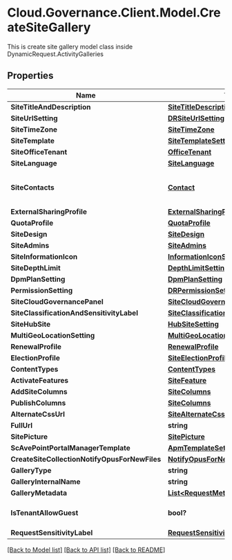 # Cloud.Governance.Client.Model.CreateSiteGallery
This is create site gallery model class inside DynamicRequest.ActivityGalleries
## Properties

Name | Type | Description | Notes
------------ | ------------- | ------------- | -------------
**SiteTitleAndDescription** | [**SiteTitleDescription**](SiteTitleDescription.md) |  | [optional] 
**SiteUrlSetting** | [**DRSiteUrlSetting**](DRSiteUrlSetting.md) |  | [optional] 
**SiteTimeZone** | [**SiteTimeZone**](SiteTimeZone.md) |  | [optional] 
**SiteTemplate** | [**SiteTemplateSetting**](SiteTemplateSetting.md) |  | [optional] 
**SiteOfficeTenant** | [**OfficeTenant**](OfficeTenant.md) |  | [optional] 
**SiteLanguage** | [**SiteLanguage**](SiteLanguage.md) |  | [optional] 
**SiteContacts** | [**Contact**](Contact.md) | Activity model for primary contact,secondary contact | [optional] 
**ExternalSharingProfile** | [**ExternalSharingProfile**](ExternalSharingProfile.md) |  | [optional] 
**QuotaProfile** | [**QuotaProfile**](QuotaProfile.md) |  | [optional] 
**SiteDesign** | [**SiteDesign**](SiteDesign.md) |  | [optional] 
**SiteAdmins** | [**SiteAdmins**](SiteAdmins.md) |  | [optional] 
**SiteInformationIcon** | [**InformationIconSetting**](InformationIconSetting.md) |  | [optional] 
**SiteDepthLimit** | [**DepthLimitSetting**](DepthLimitSetting.md) |  | [optional] 
**DpmPlanSetting** | [**DpmPlanSetting**](DpmPlanSetting.md) |  | [optional] 
**PermissionSetting** | [**DRPermissionSetting**](DRPermissionSetting.md) |  | [optional] 
**SiteCloudGovernancePanel** | [**SiteCloudGovernancePanel**](SiteCloudGovernancePanel.md) |  | [optional] 
**SiteClassificationAndSensitivityLabel** | [**SiteClassificationAndSensitivityLabel**](SiteClassificationAndSensitivityLabel.md) |  | [optional] 
**SiteHubSite** | [**HubSiteSetting**](HubSiteSetting.md) |  | [optional] 
**MultiGeoLocationSetting** | [**MultiGeoLocationSetting**](MultiGeoLocationSetting.md) |  | [optional] 
**RenewalProfile** | [**RenewalProfile**](RenewalProfile.md) |  | [optional] 
**ElectionProfile** | [**SiteElectionProfile**](SiteElectionProfile.md) |  | [optional] 
**ContentTypes** | [**ContentTypes**](ContentTypes.md) |  | [optional] 
**ActivateFeatures** | [**SiteFeature**](SiteFeature.md) |  | [optional] 
**AddSiteColumns** | [**SiteColumns**](SiteColumns.md) |  | [optional] 
**PublishColumns** | [**SiteColumns**](SiteColumns.md) |  | [optional] 
**AlternateCssUrl** | [**SiteAlternateCssUrl**](SiteAlternateCssUrl.md) |  | [optional] 
**FullUrl** | **string** |  | [optional] 
**SitePicture** | [**SitePicture**](SitePicture.md) |  | [optional] 
**ScAvePointPortalManagerTemplate** | [**ApmTemplateSetting**](ApmTemplateSetting.md) |  | [optional] 
**CreateSiteCollectionNotifyOpusForNewFiles** | [**NotifyOpusForNewFilesRequestModel**](NotifyOpusForNewFilesRequestModel.md) |  | [optional] 
**GalleryType** | **string** |  | [optional] 
**GalleryInternalName** | **string** |  | [optional] 
**GalleryMetadata** | [**List&lt;RequestMetadata&gt;**](RequestMetadata.md) |  | [optional] 
**IsTenantAllowGuest** | **bool?** |  | [optional] [default to false]
**RequestSensitivityLabel** | [**RequestSensitivityLabel**](RequestSensitivityLabel.md) |  | [optional] 

[[Back to Model list]](../README.md#documentation-for-models) [[Back to API list]](../README.md#documentation-for-api-endpoints) [[Back to README]](../README.md)

